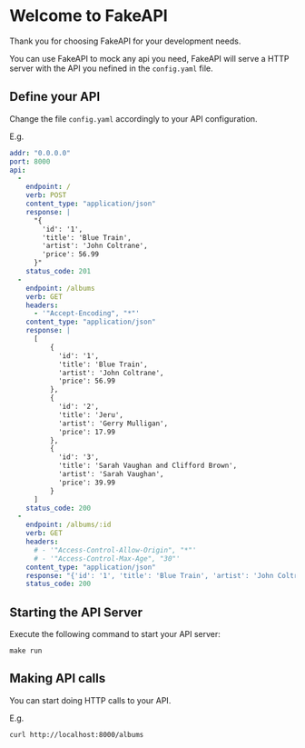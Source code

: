 # Welcome to FakeAPI

Thank you for choosing FakeAPI for your development needs.

You can use FakeAPI to mock any api you need, FakeAPI will serve a HTTP server with the API you nefined in the `config.yaml` file.

## Define your API

Change the file `config.yaml` accordingly to your API configuration.

E.g.

```yaml
addr: "0.0.0.0"
port: 8000
api:
  - 
    endpoint: /
    verb: POST
    content_type: "application/json"
    response: |
      "{
        'id': '1',
        'title': 'Blue Train',
        'artist': 'John Coltrane',
        'price': 56.99
      }"
    status_code: 201
  - 
    endpoint: /albums
    verb: GET
    headers:
      - '"Accept-Encoding", "*"'
    content_type: "application/json"
    response: |
      [
          {
            'id': '1',
            'title': 'Blue Train',
            'artist': 'John Coltrane',
            'price': 56.99
          },
          {
            'id': '2',
            'title': 'Jeru',
            'artist': 'Gerry Mulligan',
            'price': 17.99
          },
          {
            'id': '3',
            'title': 'Sarah Vaughan and Clifford Brown',
            'artist': 'Sarah Vaughan',
            'price': 39.99
          }
      ]
    status_code: 200
  - 
    endpoint: /albums/:id
    verb: GET
    headers:
      # - '"Access-Control-Allow-Origin", "*"'
      # - '"Access-Control-Max-Age", "30"'
    content_type: "application/json"
    response: "{'id': '1', 'title': 'Blue Train', 'artist': 'John Coltrane', 'price': 56.99}"
    status_code: 200
```

## Starting the API Server

Execute the following command to start your API server:
```console
make run
```

## Making API calls

You can start doing HTTP calls to your API.

E.g.

```console
curl http://localhost:8000/albums
```